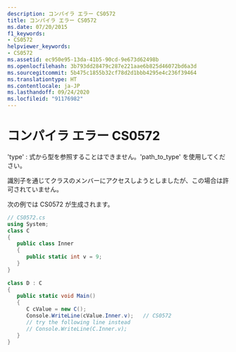 ```yaml
---
description: コンパイラ エラー CS0572
title: コンパイラ エラー CS0572
ms.date: 07/20/2015
f1_keywords:
- CS0572
helpviewer_keywords:
- CS0572
ms.assetid: ec950e95-13da-41b5-90cd-9e673d62498b
ms.openlocfilehash: 3b793dd28479c287e221aae6b825d46072bd6a3d
ms.sourcegitcommit: 5b475c1855b32cf78d2d1bbb4295e4c236f39464
ms.translationtype: HT
ms.contentlocale: ja-JP
ms.lasthandoff: 09/24/2020
ms.locfileid: "91176982"
---
```

# <a name="compiler-error-cs0572"></a>コンパイラ エラー CS0572

'type' : 式から型を参照することはできません。'path_to_type' を使用してください。  
  
 識別子を通じてクラスのメンバーにアクセスしようとしましたが、この場合は許可されていません。  
  
 次の例では CS0572 が生成されます。  
  
```csharp  
// CS0572.cs  
using System;  
class C  
{  
   public class Inner  
   {  
      public static int v = 9;  
   }  
}  
  
class D : C  
{  
   public static void Main()  
   {  
      C cValue = new C();  
      Console.WriteLine(cValue.Inner.v);   // CS0572  
      // try the following line instead  
      // Console.WriteLine(C.Inner.v);  
   }  
}  
```
